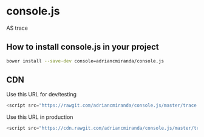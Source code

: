 console.js
==========

AS trace

## How to install __console.js__ in your project

```bash
bower install --save-dev console=adriancmiranda/console.js
```

## CDN
Use this URL for dev/testing

```javascript
<script src="https://rawgit.com/adriancmiranda/console.js/master/trace.min.js"></script>
```

Use this URL in production

```javascript
<script src="https://cdn.rawgit.com/adriancmiranda/console.js/master/trace.min.js"></script>
```
